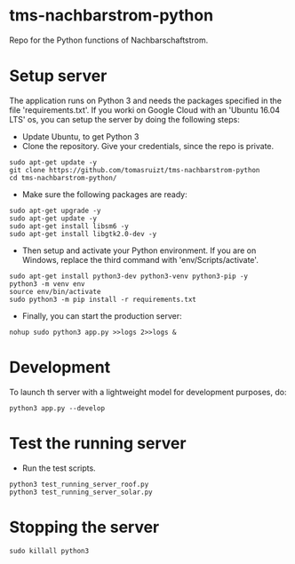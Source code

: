 # tms-nachbarstrom-python
Repo for the Python functions of Nachbarschaftstrom.
# Setup server
The application runs on Python 3 and needs the packages specified 
in the file 'requirements.txt'. If you worki on Google 
Cloud with an 'Ubuntu 16.04 LTS' os, you can setup the server by doing the 
following steps:
* Update Ubuntu, to get Python 3
* Clone the repository. Give your credentials, since the repo is private.

````commandline
sudo apt-get update -y
git clone https://github.com/tomasruizt/tms-nachbarstrom-python
cd tms-nachbarstrom-python/
````
* Make sure the following packages are ready:
````commandline
sudo apt-get upgrade -y
sudo apt-get update -y
sudo apt-get install libsm6 -y
sudo apt-get install libgtk2.0-dev -y
````

* Then setup and activate your Python environment. If you are on Windows,
replace the third command with 'env/Scripts/activate'.
```commandline
sudo apt-get install python3-dev python3-venv python3-pip -y
python3 -m venv env 
source env/bin/activate
sudo python3 -m pip install -r requirements.txt
```

* Finally, you can start the production server:
```commandline
nohup sudo python3 app.py >>logs 2>>logs &
```
# Development
To launch th server with a lightweight model for development purposes, do:
```commandline
python3 app.py --develop
```


# Test the running server
* Run the test scripts.
````commandline
python3 test_running_server_roof.py
python3 test_running_server_solar.py
````

# Stopping the server
```commandline
sudo killall python3
```